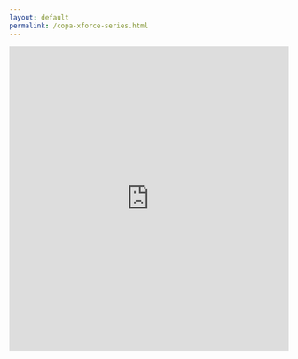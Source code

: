```yaml
---
layout: default
permalink: /copa-xforce-series.html
---
```



<iframe src="https://brackethq.com/b/myj0b/embed/?zoom=0" width="100%" height="550" frameborder="0"></iframe>
